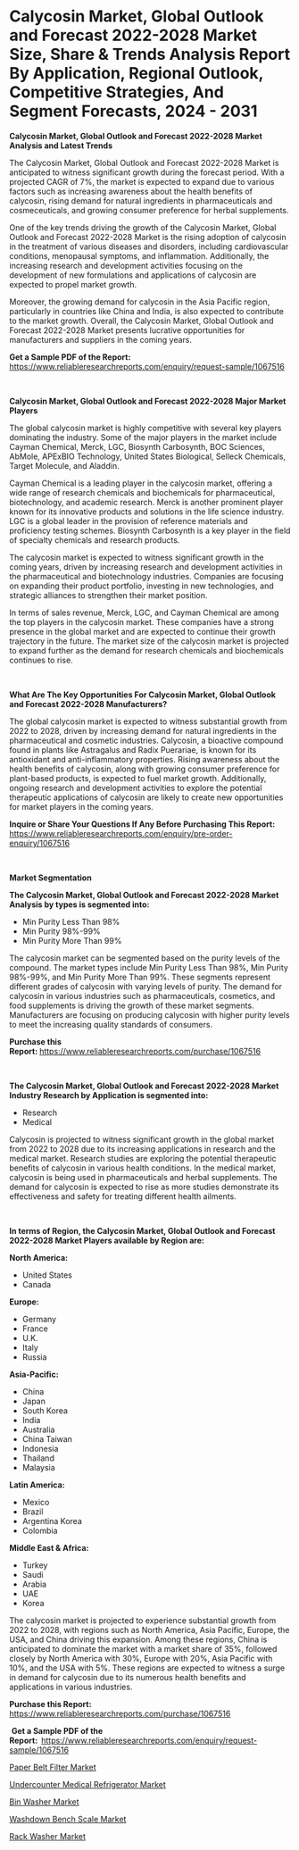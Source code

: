 <p><h1>Calycosin Market, Global Outlook and Forecast 2022-2028 Market Size, Share & Trends Analysis Report By Application, Regional Outlook, Competitive Strategies, And Segment Forecasts, 2024 - 2031</h1></p><p><strong>Calycosin Market, Global Outlook and Forecast 2022-2028 Market Analysis and Latest Trends</strong></p>
<p><p>The Calycosin Market, Global Outlook and Forecast 2022-2028 Market is anticipated to witness significant growth during the forecast period. With a projected CAGR of 7%, the market is expected to expand due to various factors such as increasing awareness about the health benefits of calycosin, rising demand for natural ingredients in pharmaceuticals and cosmeceuticals, and growing consumer preference for herbal supplements.</p><p>One of the key trends driving the growth of the Calycosin Market, Global Outlook and Forecast 2022-2028 Market is the rising adoption of calycosin in the treatment of various diseases and disorders, including cardiovascular conditions, menopausal symptoms, and inflammation. Additionally, the increasing research and development activities focusing on the development of new formulations and applications of calycosin are expected to propel market growth.</p><p>Moreover, the growing demand for calycosin in the Asia Pacific region, particularly in countries like China and India, is also expected to contribute to the market growth. Overall, the Calycosin Market, Global Outlook and Forecast 2022-2028 Market presents lucrative opportunities for manufacturers and suppliers in the coming years.</p></p>
<p><strong>Get a Sample PDF of the Report:&nbsp;</strong> <a href="https://www.reliableresearchreports.com/enquiry/request-sample/1067516">https://www.reliableresearchreports.com/enquiry/request-sample/1067516</a></p>
<p>&nbsp;</p>
<p><strong>Calycosin Market, Global Outlook and Forecast 2022-2028 Major Market Players</strong></p>
<p><p>The global calycosin market is highly competitive with several key players dominating the industry. Some of the major players in the market include Cayman Chemical, Merck, LGC, Biosynth Carbosynth, BOC Sciences, AbMole, APExBIO Technology, United States Biological, Selleck Chemicals, Target Molecule, and Aladdin.</p><p>Cayman Chemical is a leading player in the calycosin market, offering a wide range of research chemicals and biochemicals for pharmaceutical, biotechnology, and academic research. Merck is another prominent player known for its innovative products and solutions in the life science industry. LGC is a global leader in the provision of reference materials and proficiency testing schemes. Biosynth Carbosynth is a key player in the field of specialty chemicals and research products.</p><p>The calycosin market is expected to witness significant growth in the coming years, driven by increasing research and development activities in the pharmaceutical and biotechnology industries. Companies are focusing on expanding their product portfolio, investing in new technologies, and strategic alliances to strengthen their market position.</p><p>In terms of sales revenue, Merck, LGC, and Cayman Chemical are among the top players in the calycosin market. These companies have a strong presence in the global market and are expected to continue their growth trajectory in the future. The market size of the calycosin market is projected to expand further as the demand for research chemicals and biochemicals continues to rise.</p></p>
<p>&nbsp;</p>
<p><strong>What Are The Key Opportunities For Calycosin Market, Global Outlook and Forecast 2022-2028 Manufacturers?</strong></p>
<p><p>The global calycosin market is expected to witness substantial growth from 2022 to 2028, driven by increasing demand for natural ingredients in the pharmaceutical and cosmetic industries. Calycosin, a bioactive compound found in plants like Astragalus and Radix Puerariae, is known for its antioxidant and anti-inflammatory properties. Rising awareness about the health benefits of calycosin, along with growing consumer preference for plant-based products, is expected to fuel market growth. Additionally, ongoing research and development activities to explore the potential therapeutic applications of calycosin are likely to create new opportunities for market players in the coming years.</p></p>
<p><strong>Inquire or Share Your Questions If Any Before Purchasing This Report:</strong> <a href="https://www.reliableresearchreports.com/enquiry/pre-order-enquiry/1067516">https://www.reliableresearchreports.com/enquiry/pre-order-enquiry/1067516</a></p>
<p>&nbsp;</p>
<p><strong>Market Segmentation</strong></p>
<p><strong>The Calycosin Market, Global Outlook and Forecast 2022-2028 Market Analysis by types is segmented into:</strong></p>
<p><ul><li>Min Purity Less Than 98%</li><li>Min Purity 98%-99%</li><li>Min Purity More Than 99%</li></ul></p>
<p><p>The calycosin market can be segmented based on the purity levels of the compound. The market types include Min Purity Less Than 98%, Min Purity 98%-99%, and Min Purity More Than 99%. These segments represent different grades of calycosin with varying levels of purity. The demand for calycosin in various industries such as pharmaceuticals, cosmetics, and food supplements is driving the growth of these market segments. Manufacturers are focusing on producing calycosin with higher purity levels to meet the increasing quality standards of consumers.</p></p>
<p><strong>Purchase this Report:&nbsp;</strong><a href="https://www.reliableresearchreports.com/purchase/1067516">https://www.reliableresearchreports.com/purchase/1067516</a></p>
<p>&nbsp;</p>
<p><strong>The Calycosin Market, Global Outlook and Forecast 2022-2028 Market Industry Research by Application is segmented into:</strong></p>
<p><ul><li>Research</li><li>Medical</li></ul></p>
<p><p>Calycosin is projected to witness significant growth in the global market from 2022 to 2028 due to its increasing applications in research and the medical market. Research studies are exploring the potential therapeutic benefits of calycosin in various health conditions. In the medical market, calycosin is being used in pharmaceuticals and herbal supplements. The demand for calycosin is expected to rise as more studies demonstrate its effectiveness and safety for treating different health ailments.</p></p>
<p>&nbsp;</p>
<p><strong>In terms of Region, the Calycosin Market, Global Outlook and Forecast 2022-2028 Market Players available by Region are:</strong></p>
<p>
    <p> <strong> North America: </strong>
        <ul>
            <li>United States</li>
            <li>Canada</li>
        </ul>
        </p> 
    <p> <strong> Europe: </strong>
        <ul>
            <li>Germany</li>
            <li>France</li>
            <li>U.K.</li>
            <li>Italy</li>
            <li>Russia</li>
        </ul>
        </p> 
    <p> <strong> Asia-Pacific: </strong>
        <ul>
            <li>China</li>
            <li>Japan</li>
            <li>South Korea</li>
            <li>India</li>
            <li>Australia</li>
            <li>China Taiwan</li>
            <li>Indonesia</li>
            <li>Thailand</li>
            <li>Malaysia</li>
        </ul>
        </p> 
    <p> <strong> Latin America: </strong>
        <ul>
            <li>Mexico</li>
            <li>Brazil</li>
            <li>Argentina Korea</li>
            <li>Colombia</li>
        </ul>
        </p> 
    <p> <strong> Middle East & Africa: </strong>
        <ul>
            <li>Turkey</li>
            <li>Saudi</li>
            <li>Arabia</li>
            <li>UAE</li>
            <li>Korea</li>
        </ul>
    </p>
    </p>
<p><p>The calycosin market is projected to experience substantial growth from 2022 to 2028, with regions such as North America, Asia Pacific, Europe, the USA, and China driving this expansion. Among these regions, China is anticipated to dominate the market with a market share of 35%, followed closely by North America with 30%, Europe with 20%, Asia Pacific with 10%, and the USA with 5%. These regions are expected to witness a surge in demand for calycosin due to its numerous health benefits and applications in various industries.</p></p>
<p><strong>Purchase this Report: </strong><a href="https://www.reliableresearchreports.com/purchase/1067516">https://www.reliableresearchreports.com/purchase/1067516</a></p>
<p>&nbsp;<strong>Get a Sample PDF of the Report:&nbsp;&nbsp;</strong><a href="https://www.reliableresearchreports.com/enquiry/request-sample/1067516">https://www.reliableresearchreports.com/enquiry/request-sample/1067516</a></p>
<p><strong></strong></p>
<p><p><a href="https://medium.com/p/52538e5a9cbd/edit">Paper Belt Filter Market</a></p><p><a href="https://medium.com/@jarredmertz/undercounter-medical-refrigerator-market-exploring-market-share-market-trends-and-future-growth-5165205f70d6">Undercounter Medical Refrigerator Market</a></p><p><a href="https://medium.com/@jarredmertz/bin-washer-market-exploring-market-share-market-trends-and-future-growth-0282a4ae6dd5">Bin Washer Market</a></p><p><a href="https://medium.com/@jarredmertz/decoding-washdown-bench-scale-market-metrics-market-share-trends-and-growth-patterns-981dc2515282">Washdown Bench Scale Market</a></p><p><a href="https://medium.com/@jarredmertz/rack-washer-market-outlook-industry-overview-and-forecast-2024-to-2031-98d8727848b3">Rack Washer Market</a></p></p>